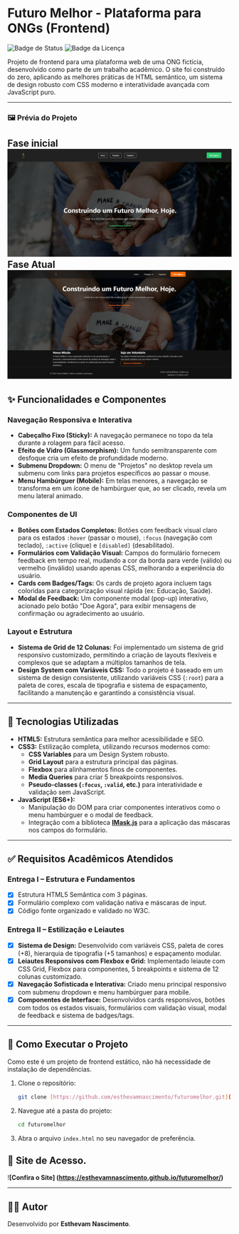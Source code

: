 # Futuro Melhor - Plataforma para ONGs (Frontend)

![Badge de Status](https://img.shields.io/badge/status-em%20desenvolvimento-orange)
![Badge da Licença](https://img.shields.io/badge/license-MIT-blue)

Projeto de frontend para uma plataforma web de uma ONG fictícia, desenvolvido como parte de um trabalho acadêmico. O site foi construído do zero, aplicando as melhores práticas de HTML semântico, um sistema de design robusto com CSS moderno e interatividade avançada com JavaScript puro.

---

### 🖼️ Prévia do Projeto

**Fase inicial**
![Prévia do Projeto 1](/imagens/previa.jpg)
**Fase Atual**
![Prévia do Projeto 2](/imagens/previa2.jpg)
---

## ✨ Funcionalidades e Componentes

### Navegação Responsiva e Interativa
-   **Cabeçalho Fixo (Sticky):** A navegação permanece no topo da tela durante a rolagem para fácil acesso.
-   **Efeito de Vidro (Glassmorphism):** Um fundo semitransparente com desfoque cria um efeito de profundidade moderno.
-   **Submenu Dropdown:** O menu de "Projetos" no desktop revela um submenu com links para projetos específicos ao passar o mouse.
-   **Menu Hambúrguer (Mobile):** Em telas menores, a navegação se transforma em um ícone de hambúrguer que, ao ser clicado, revela um menu lateral animado.

### Componentes de UI
-   **Botões com Estados Completos:** Botões com feedback visual claro para os estados `:hover` (passar o mouse), `:focus` (navegação com teclado), `:active` (clique) e `[disabled]` (desabilitado).
-   **Formulários com Validação Visual:** Campos do formulário fornecem feedback em tempo real, mudando a cor da borda para verde (válido) ou vermelho (inválido) usando apenas CSS, melhorando a experiência do usuário.
-   **Cards com Badges/Tags:** Os cards de projeto agora incluem tags coloridas para categorização visual rápida (ex: Educação, Saúde).
-   **Modal de Feedback:** Um componente modal (pop-up) interativo, acionado pelo botão "Doe Agora", para exibir mensagens de confirmação ou agradecimento ao usuário.

### Layout e Estrutura
-   **Sistema de Grid de 12 Colunas:** Foi implementado um sistema de grid responsivo customizado, permitindo a criação de layouts flexíveis e complexos que se adaptam a múltiplos tamanhos de tela.
-   **Design System com Variáveis CSS:** Todo o projeto é baseado em um sistema de design consistente, utilizando variáveis CSS (`:root`) para a paleta de cores, escala de tipografia e sistema de espaçamento, facilitando a manutenção e garantindo a consistência visual.

---

## 🚀 Tecnologias Utilizadas

-   **HTML5:** Estrutura semântica para melhor acessibilidade e SEO.
-   **CSS3:** Estilização completa, utilizando recursos modernos como:
    -   **CSS Variables** para um Design System robusto.
    -   **Grid Layout** para a estrutura principal das páginas.
    -   **Flexbox** para alinhamentos finos de componentes.
    -   **Media Queries** para criar 5 breakpoints responsivos.
    -   **Pseudo-classes (`:focus`, `:valid`, etc.)** para interatividade e validação sem JavaScript.
-   **JavaScript (ES6+):**
    -   Manipulação do DOM para criar componentes interativos como o menu hambúrguer e o modal de feedback.
    -   Integração com a biblioteca **[IMask.js](https://imask.js.org/)** para a aplicação das máscaras nos campos do formulário.

---

## ✅ Requisitos Acadêmicos Atendidos

### Entrega I – Estrutura e Fundamentos
-   [x] Estrutura HTML5 Semântica com 3 páginas.
-   [x] Formulário complexo com validação nativa e máscaras de input.
-   [x] Código fonte organizado e validado no W3C.

### Entrega II – Estilização e Leiautes
-   [x] **Sistema de Design:** Desenvolvido com variáveis CSS, paleta de cores (+8), hierarquia de tipografia (+5 tamanhos) e espaçamento modular.
-   [x] **Leiautes Responsivos com Flexbox e Grid:** Implementado leiaute com CSS Grid, Flexbox para componentes, 5 breakpoints e sistema de 12 colunas customizado.
-   [x] **Navegação Sofisticada e Interativa:** Criado menu principal responsivo com submenu dropdown e menu hambúrguer para mobile.
-   [x] **Componentes de Interface:** Desenvolvidos cards responsivos, botões com todos os estados visuais, formulários com validação visual, modal de feedback e sistema de badges/tags.

---

## 🏁 Como Executar o Projeto

Como este é um projeto de frontend estático, não há necessidade de instalação de dependências.

1.  Clone o repositório:
    ```bash
    git clone [https://github.com/esthevamnascimento/futuromelhor.git](https://github.com/esthevamnascimento/futuromelhor.git)
    ```
2.  Navegue até a pasta do projeto:
    ```bash
    cd futuromelhor
    ```
3.  Abra o arquivo `index.html` no seu navegador de preferência.

## 🏁 Site de Acesso.

!**[Confira o Site] (https://esthevamnascimento.github.io/futuromelhor/)**

---

## 👨‍💻 Autor

Desenvolvido por **Esthevam Nascimento**.